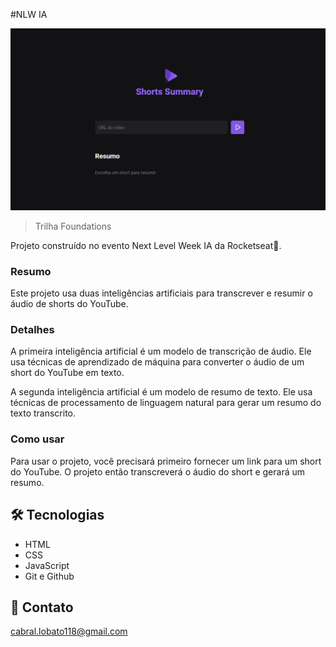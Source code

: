 #NLW IA

![preview](/github/preview.png)

> Trilha Foundations

Projeto construído no evento Next Level Week IA da Rocketseat🚀.

### Resumo

Este projeto usa duas inteligências artificiais para transcrever e resumir o áudio de shorts do YouTube.

### Detalhes

A primeira inteligência artificial é um modelo de transcrição de áudio. Ele usa técnicas de aprendizado de máquina para converter o áudio de um short do YouTube em texto.

A segunda inteligência artificial é um modelo de resumo de texto. Ele usa técnicas de processamento de linguagem natural para gerar um resumo do texto transcrito.

### Como usar

Para usar o projeto, você precisará primeiro fornecer um link para um short do YouTube. O projeto então transcreverá o áudio do short e gerará um resumo. 


## 🛠️ Tecnologias

- HTML
- CSS
- JavaScript
- Git e Github

## 📲 Contato

cabral.lobato118@gmail.com
